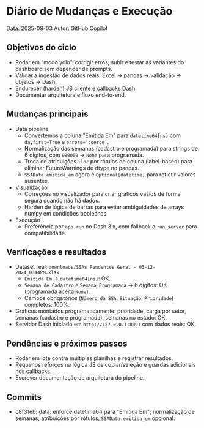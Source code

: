 # Diário de Mudanças e Execução

Data: 2025-09-03
Autor: GitHub Copilot

## Objetivos do ciclo
- Rodar em “modo yolo”: corrigir erros, subir e testar as variantes do dashboard sem depender de prompts.
- Validar a ingestão de dados reais: Excel → pandas → validação → objetos → Dash.
- Endurecer (harden) JS cliente e callbacks Dash.
- Documentar arquitetura e fluxo end-to-end.

## Mudanças principais
- Data pipeline
  - Convertemos a coluna "Emitida Em" para `datetime64[ns]` com `dayfirst=True` e `errors='coerce'`.
  - Normalização das semanas (cadastro e programada) para strings de 6 dígitos, com `000000` → `None` para programada.
  - Troca de atribuições `iloc` por rótulos de coluna (label-based) para eliminar FutureWarnings de dtype no pandas.
  - `SSAData.emitida_em` agora é `Optional[datetime]` para refletir valores ausentes.
- Visualização
  - Correções no visualizador para criar gráficos vazios de forma segura quando não há dados.
  - Harden de lógica de barras para evitar ambiguidades de arrays numpy em condições booleanas.
- Execução
  - Preferência por `app.run` no Dash 3.x, com fallback a `run_server` para compatibilidade.

## Verificações e resultados
- Dataset real: `downloads/SSAs Pendentes Geral - 03-12-2024_0344PM.xlsx`
  - `Emitida Em` → `datetime64[ns]`: OK.
  - `Semana de Cadastro` e `Semana Programada` → 6 dígitos: OK (programada aceita `None`).
  - Campos obrigatórios (`Número da SSA`, `Situação`, `Prioridade`) completos: 100%.
- Gráficos montados programaticamente: prioridade, carga por setor, semanas (cadastro e programada), semanas no estado: OK.
- Servidor Dash iniciado em `http://127.0.0.1:8091` com dados reais: OK.

## Pendências e próximos passos
- Rodar em lote contra múltiplas planilhas e registrar resultados.
- Pequenos reforços na lógica JS de copiar/seleção e guardas adicionais nos callbacks.
- Escrever documentação de arquitetura do pipeline.

## Commits
- c8f31eb: data: enforce datetime64 para "Emitida Em"; normalização de semanas; atribuições por rótulos; `SSAData.emitida_em` opcional.
